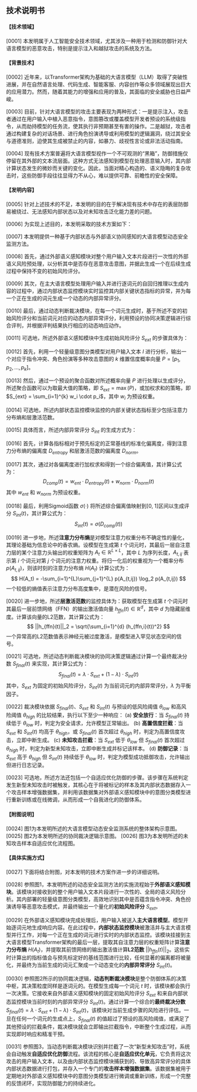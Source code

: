 ## 技术说明书

#### **【技术领域】**

[0001] 本发明属于人工智能安全技术领域，尤其涉及一种用于检测和防御针对大语言模型的恶意攻击，特别是提示注入和越狱攻击的系统及方法。

#### **【背景技术】**

[0002] 近年来，以Transformer架构为基础的大语言模型（LLM）取得了突破性进展，并在自然语言处理、代码生成、智能客服、内容创作等众多领域展现出巨大的应用潜力。然而，随着其能力的增强和应用的普及，其面临的安全威胁也日益严峻。

[0003] 目前，针对大语言模型的攻击主要表现为两种形式：一是提示注入，攻击者通过在用户输入中植入恶意指令，意图篡改或覆盖模型开发者预设的系统级指令，从而劫持模型的任务流，使其执行非预期甚至有害的操作。二是越狱，攻击者通过构建复杂的对话场景、进行角色扮演诱导或利用模型的逻辑漏洞，绕过其安全与道德准则，迫使其生成被禁止的内容，如暴力、歧视性言论或非法活动指南。

[0004] 现有技术方案普遍将大语言模型视作一个不可观测的“黑箱”，防御措施仅停留在其外部的文本流层面。这种方式无法感知到模型在处理恶意输入时，其内部计算状态发生的微妙而关键的变化。因此，当面对精心构造的、语义隐晦的复杂攻击时，这些防御手段往往显得力不从心，难以提供可靠、前瞻性的安全保障。

#### **【发明内容】**

[0005] 针对上述技术的不足，本发明的目的在于解决现有技术中存在的表层防御易被绕过、无法感知内部状态以及对未知攻击泛化能力差的问题。

[0006] 为实现上述目的，本发明采取的技术方案如下：

[0007] 本发明提供一种基于内部状态与外部语义协同感知的大语言模型动态安全监测方法。

[0008] 首先，通过外部语义感知模块对整个用户输入文本片段进行一次性的外部语义风险预处理，以分析其中是否存在恶意攻击意图，并据此生成一个在后续生成过程中保持不变的初始风险评分。

[0009] 其次，在主大语言模型处理用户输入并进行逐词元的自回归推理以生成内容的过程中，通过内部状态监控模块实时监控其内部关键状态指标的异常，并为每一个正在生成的词元生成一个动态的内部异常评分。

[0010] 最后，通过动态判断裁决模块，在每一个词元生成时，基于所述不变的初始风险评分和当前词元对应的动态内部异常评分，利用预设的协同决策逻辑进行综合评判，并根据评判结果执行相应的动态响应动作。

[0011] 可选地，所述外部语义感知模块中生成初始风险评分 $S_{ext}$ 的步骤具体为：

[0012] 首先，利用一个轻量级意图分类模型对用户输入文本 $I$ 进行分析，输出一个对应于指令冲突、角色扮演等多种攻击意图的 $k$ 维置信度概率向量 $P = [p_1, p_2, ..., p_k]$。

[0013] 然后，通过一个预设的聚合函数对所述概率向量 $P$ 进行处理以生成评分，所述聚合函数可以为取最大值的策略，即 $S_{ext} = \max(P)$，或加权求和的策略，即 $S_{ext} = \sum_{i=1}^{k} w_i \cdot p_i$，其中 $w_i$ 为预设权重。

[0014] 可选地，所述内部状态监控模块监控的内部关键状态指标至少包括注意力分布熵和层激活范数。

[0015] 具体而言，所述内部异常评分 $S_{int}$ 的生成方式为：

[0016] 首先，计算各指标相对于预先标定的正常基线的标准化偏离度，得到注意力分布熵的偏离度 $D_{entropy}$ 和层激活范数的偏离度 $D_{norm}$。

[0017] 其次，通过对各偏离度进行加权求和得到一个综合偏离值，其计算公式为：
$$
D_{comp}(t) = w_{ent} \cdot D_{entropy}(t) + w_{norm} \cdot D_{norm}(t)
$$
其中 $w_{ent}$ 和 $w_{norm}$ 为预设权重。

[0018] 最后，利用Sigmoid函数 $\sigma(\cdot)$ 将所述综合偏离值映射到[0, 1]区间以生成评分 $S_{int}(t)$，其计算公式为：
$$
S_{int}(t) = \sigma(D_{comp}(t))
$$

[0019] 进一步地，所述**注意力分布熵**是对模型注意力权重分布不确定性的量化，其理论基础为信息论中的香农熵。设模型在生成第 $t$ 个词元时，其最后一层自注意力层的某个注意力头输出的权重矩阵为 $A_t \in \mathbb{R}^{L \times L}$，其中 $L$ 为序列长度，$A_{t,ij}$ 表示第 $i$ 个词元对第 $j$ 个词元的注意力权重。将归一化后的权重视为一个概率分布 $p(A_{t,ij})$，则该时刻的注意力分布熵 $H(A_t)$ 计算公式为：
$$
H(A_t) = -\sum_{i=1}^{L}\sum_{j=1}^{L} p(A_{t,ij}) \log_2 p(A_{t,ij})
$$
一个较低的熵值表示注意力分布高度集中，是潜在风险的信号。

[0020] 进一步地，所述**层激活范数**的监控具体为：获取模型在生成第 $t$ 个词元时其最后一层前馈网络（FFN）的输出激活值向量 $h_{ffn}(t) \in \mathbb{R}^{d}$，其中 $d$ 为隐藏层维度。计算该向量的L2范数，其计算公式为：
$$
||h_{ffn}(t)||_2 = \sqrt{\sum_{i=1}^{d} (h_{ffn,i}(t))^2}
$$
一个异常高的L2范数值表示神经元被过度激活，是模型进入罕见状态空间的信号。

[0021] 可选地，所述动态判断裁决模块的协同决策逻辑通过计算一个最终裁决分数 $S_{final}(t)$ 来实现，其计算公式为：
$$
S_{final}(t) = \lambda \cdot S_{ext} + (1-\lambda) \cdot S_{int}(t)
$$
其中，$S_{ext}$ 为固定的初始风险评分，$S_{int}(t)$ 为当前词元的内部异常评分，$\lambda$ 为平衡因子。

[0022] 裁决模块依据 $S_{final}(t)$、$S_{ext}$ 和 $S_{int}(t)$ 与预设的低风险阈值 $\theta_{low}$ 和高风险阈值 $\theta_{high}$ 的比较结果，执行以下至少一种响应：
(a) **安全放行**：当 $S_{final}(t)$ 持续低于 $\theta_{low}$ 时，判定为安全请求，允许模型正常输出。
(b) **高置信度拦截**：当 $S_{ext}$ 和 $S_{int}(t)$ 均高于 $\theta_{high}$，或 $S_{final}(t)$ 首次超过 $\theta_{high}$ 时，判定为高置信度攻击，立即中断生成。
(c) **未知攻击拦截**：当 $S_{ext}$ 低于 $\theta_{low}$ 但 $S_{final}(t)$ 首次超过 $\theta_{high}$ 时，判定为新型未知攻击，立即中断生成并标记该样本。
(d) **防御记录**：当 $S_{ext}$ 高于 $\theta_{high}$ 但 $S_{int}(t)$ 持续低于 $\theta_{low}$ 时，判定为模型成功抵御攻击，允许输出但进行日志记录。

[0023] 可选地，所述方法还包括一个自适应优化防御的步骤。该步骤在系统判定发生新型未知攻击时被触发，其核心在于将被标记的样本及其内部状态数据存入一个攻击样本增强数据集，并利用该数据集对外部语义感知模块中的意图分类模型进行重新训练或在线微调，从而形成一个自我进化的防御体系。

#### **【附图说明】**

[0024] 图1为本发明所述的大语言模型动态安全监测系统的整体架构示意图。
[0025] 图2为本发明所述的协同裁决逻辑示意图。
[0026] 图3为本发明所述的未知攻击样本自适应优化流程图。

#### **【具体实施方式】**

[0027] 下面将结合附图，对本发明的技术方案作进一步的详细说明。

[0028] 参照图1，本发明所述的动态安全监测方法的实施流程始于**外部语义感知模块**。该模块对接收到的整个用户输入文本片段进行一次性的、全局的语义风险分析。其内部署的轻量级意图分类模型，高效地识别其中是否蕴含指令冲突、角色扮演诱导等恶意攻击模式，并最终输出一个量化的**初始风险评分** $S_{ext}$。

[0029] 在外部语义感知模块完成处理后，用户输入被送入**主大语言模型**。模型开始逐词元地生成响应内容。在此过程中，**内部状态监控模块**被激活并与主大语言模型并行工作，对每一个正在生成的词元进行实时的内部状态监控。该模块挂接到主大语言模型Transformer架构的最后一层，提取其自注意力层的权重矩阵计算**注意力分布熵** $H(A_t)$，并提取其前馈网络的输出激活值计算**L2范数** $||h_{ffn}(t)||_2$。这些实时计算出的指标值会与预先标定好的基线范围进行比较，任何显著的偏离都将被量化，并最终为当前生成的词元汇聚成一个动态变化的**内部异常评分** $S_{int}(t)$。

[0030] 参照图2所示的协同裁决逻辑，**动态判断裁决模块**是整个防御体系的决策中枢，其决策粒度同样是逐词元的。在模型生成每一个词元 $t$ 时，该模块都会执行一次决策。它接收来自外部语义感知模块的固定初始风险评分 $S_{ext}$ 和来自内部状态监控模块当前时刻的内部异常评分 $S_{int}(t)$。通过计算一个综合的**最终裁决分数** $S_{final}(t) = \lambda \cdot S_{ext} + (1-\lambda) \cdot S_{int}(t)$，该模块对当前生成步骤的风险进行评估。一旦在任何一个词元的生成点上，$S_{final}(t)$ 的值超过了预设的高风险阈值，或满足了其他预设的拦截条件，裁决模块就会立即输出拦截指令，中断整个生成过程，从而实现即时响应和精准干预。

[0031] 参照图3，当动态判断裁决模块识别并拦截了一次“新型未知攻击”时，系统会自动触发**自适应优化防御**流程。该流程的核心是**自适应优化单元**，它负责将这次攻击的用户输入文本，以及由内部状态监控模块捕获到的、导致高异常评分的具体内部状态数据进行打包，并存入一个专门的**攻击样本增强数据集**。该数据集被用于定期地对外部语义感知模块中的意图分类模型进行微调或重新训练，形成一个完整的反馈闭环，实现防御能力的持续进化。
<!--stackedit_data:
eyJoaXN0b3J5IjpbLTE2MTgyNTQ1NzldfQ==
-->